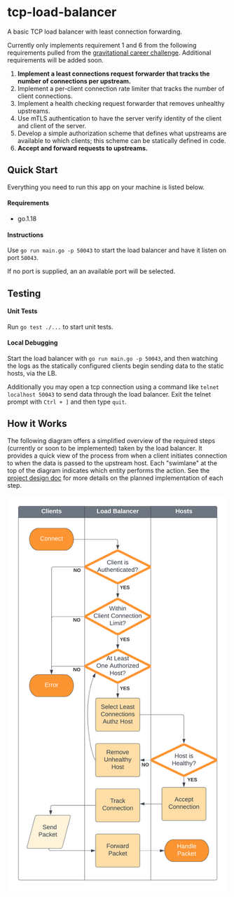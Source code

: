 # tcp-load-balancer

A basic TCP load balancer with least connection forwarding. 

Currently only implements requirement 1 and 6 from the following requirements pulled from the [gravitational career challenge](https://github.com/gravitational/careers/blob/rjones/challenge-2.md/challenges/systems/challenge-2.md). Additional requirements will be added soon.
1. **Implement a least connections request forwarder that tracks the number of connections per upstream.**
2. Implement a per-client connection rate limiter that tracks the number of client connections.
3. Implement a health checking request forwarder that removes unhealthy upstreams.
4. Use mTLS authentication to have the server verify identity of the client and client of the server.
5. Develop a simple authorization scheme that defines what upstreams are available to which clients; this scheme can be statically defined in code.
6. **Accept and forward requests to upstreams.**

## Quick Start

Everything you need to run this app on your machine is listed below.

#### Requirements
* go.1.18

#### Instructions
Use `go run main.go -p 50043` to start the load balancer and have it listen on port `50043`. 

If no port is supplied, an an available port will be selected.
## Testing

#### Unit Tests
Run `go test ./...` to start unit tests.

#### Local Debugging
Start the load balancer with `go run main.go -p 50043`, and then watching the logs as the statically configured clients begin sending data to the static hosts, via the LB. 

Additionally you may open a tcp connection using a command like `telnet localhost 50043` to send data through the load balancer. Exit the telnet prompt with `Ctrl + ]` and then type `quit`.

## How it Works

The following diagram offers a simplified overview of the required steps (currently or soon to be implemented) taken by the load balancer. It provides a quick view of the process from when a client initiates connection to when the data is passed to the upstream host. Each "swimlane" at the top of the diagram indicates which entity performs the action. See the [project design doc](rfd/001-tcp-load-balancer-design-doc.md) for more details on the planned implementation of each step.

<img src="rfd/tcp_load_balancer.png" alt="tcp load balancer diagram" width="600"/>

